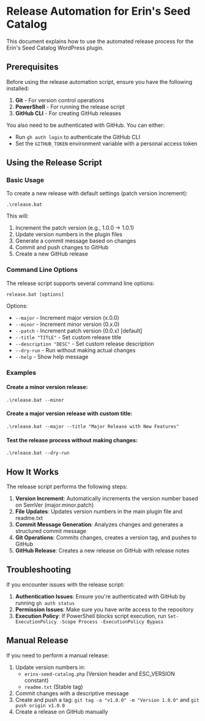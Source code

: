 # Release Automation for Erin's Seed Catalog

This document explains how to use the automated release process for the Erin's Seed Catalog WordPress plugin.

## Prerequisites

Before using the release automation script, ensure you have the following installed:

1. **Git** - For version control operations
2. **PowerShell** - For running the release script
3. **GitHub CLI** - For creating GitHub releases

You also need to be authenticated with GitHub. You can either:
- Run `gh auth login` to authenticate the GitHub CLI
- Set the `GITHUB_TOKEN` environment variable with a personal access token

## Using the Release Script

### Basic Usage

To create a new release with default settings (patch version increment):

```
.\release.bat
```

This will:
1. Increment the patch version (e.g., 1.0.0 → 1.0.1)
2. Update version numbers in the plugin files
3. Generate a commit message based on changes
4. Commit and push changes to GitHub
5. Create a new GitHub release

### Command Line Options

The release script supports several command line options:

```
release.bat [options]
```

Options:
- `--major` - Increment major version (x.0.0)
- `--minor` - Increment minor version (0.x.0)
- `--patch` - Increment patch version (0.0.x) [default]
- `--title "TITLE"` - Set custom release title
- `--description "DESC"` - Set custom release description
- `--dry-run` - Run without making actual changes
- `--help` - Show help message

### Examples

#### Create a minor version release:

```
.\release.bat --minor
```

#### Create a major version release with custom title:

```
.\release.bat --major --title "Major Release with New Features"
```

#### Test the release process without making changes:

```
.\release.bat --dry-run
```

## How It Works

The release script performs the following steps:

1. **Version Increment**: Automatically increments the version number based on SemVer (major.minor.patch)
2. **File Updates**: Updates version numbers in the main plugin file and readme.txt
3. **Commit Message Generation**: Analyzes changes and generates a structured commit message
4. **Git Operations**: Commits changes, creates a version tag, and pushes to GitHub
5. **GitHub Release**: Creates a new release on GitHub with release notes

## Troubleshooting

If you encounter issues with the release script:

1. **Authentication Issues**: Ensure you're authenticated with GitHub by running `gh auth status`
2. **Permission Issues**: Make sure you have write access to the repository
3. **Execution Policy**: If PowerShell blocks script execution, run `Set-ExecutionPolicy -Scope Process -ExecutionPolicy Bypass`

## Manual Release

If you need to perform a manual release:

1. Update version numbers in:
   - `erins-seed-catalog.php` (Version header and ESC_VERSION constant)
   - `readme.txt` (Stable tag)
2. Commit changes with a descriptive message
3. Create and push a tag: `git tag -a "v1.0.0" -m "Version 1.0.0"` and `git push origin v1.0.0`
4. Create a release on GitHub manually
